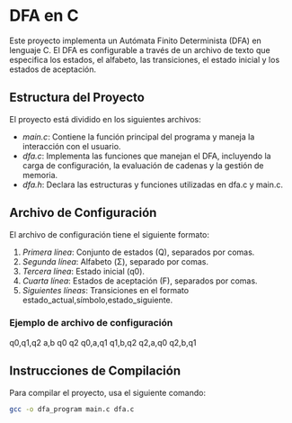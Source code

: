# DFA en C

Este proyecto implementa un Autómata Finito Determinista (DFA) en lenguaje C. El DFA es configurable a través de un archivo de texto que especifica los estados, el alfabeto, las transiciones, el estado inicial y los estados de aceptación.

## Estructura del Proyecto

El proyecto está dividido en los siguientes archivos:

- *main.c*: Contiene la función principal del programa y maneja la interacción con el usuario.
- *dfa.c*: Implementa las funciones que manejan el DFA, incluyendo la carga de configuración, la evaluación de cadenas y la gestión de memoria.
- *dfa.h*: Declara las estructuras y funciones utilizadas en dfa.c y main.c.

## Archivo de Configuración

El archivo de configuración tiene el siguiente formato:

1. *Primera línea*: Conjunto de estados (Q), separados por comas.
2. *Segunda línea*: Alfabeto (Σ), separado por comas.
3. *Tercera línea*: Estado inicial (q0).
4. *Cuarta línea*: Estados de aceptación (F), separados por comas.
5. *Siguientes líneas*: Transiciones en el formato estado_actual,símbolo,estado_siguiente.

### Ejemplo de archivo de configuración

q0,q1,q2
a,b
q0
q2
q0,a,q1
q1,b,q2
q2,a,q0
q2,b,q1

## Instrucciones de Compilación

Para compilar el proyecto, usa el siguiente comando:

```sh
gcc -o dfa_program main.c dfa.c


